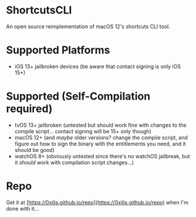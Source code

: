 # ShortcutsCLI
An open source reimplementation of macOS 12's shortcuts CLI tool.

# Supported Platforms

- iOS 13+ jailbroken devices (be aware that contact signing is only iOS 15+)

# Supported (Self-Compilation required)
- tvOS 13+ jailbroken (untested but should work fine with changes to the compile script... contact signing will be 15+ only though)
- macOS 12+ (and *maybe* older versions? change the compile script, and figure out how to sign the binary with the entitlements you need, and it should be good)
- watchOS 8+ (obviously untested since there's no watchOS jailbreak, but it *should* work with compilation script changes...)

# Repo

Get it at [https://0xilis.github.io/repo](https://0xilis.github.io/repo) when I'm done with it...
